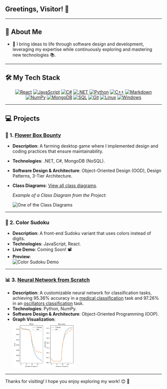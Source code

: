 ## Greetings, Visitor! 👋  
---
## 🌟 About Me  

- 🔭 I bring ideas to life through software design and development, leveraging my expertise while continuously exploring and mastering new technologies 📚.  

---
## 🛠 My Tech Stack  

<div align="center">
  
  [![React](https://img.shields.io/badge/React-20232A?style=for-the-badge&logo=react&logoColor=61DAFB)](https://github.com/cayscays/)
  [![JavaScript](https://img.shields.io/badge/JavaScript-F7DF1E?style=for-the-badge&logo=javascript&logoColor=black)](https://github.com/cayscays/)
  [![C#](https://img.shields.io/badge/C%23-239120?style=for-the-badge&logo=csharp&logoColor=white)](https://github.com/cayscays/Flower-Box-Bounty)
  [![.NET](https://img.shields.io/badge/.NET-512BD4?style=for-the-badge&logo=dotnet&logoColor=white)](https://github.com/cayscays/Flower-Box-Bounty)
  [![Python](https://img.shields.io/badge/Python-3776AB?style=for-the-badge&logo=python&logoColor=white)](https://github.com/cayscays/Neural-Network-From-Scratch)
  [![C++](https://img.shields.io/badge/C%2B%2B-00599C?style=for-the-badge&logo=c%2B%2B&logoColor=white)](https://github.com/cayscays/)
  [![Markdown](https://img.shields.io/badge/Markdown-000000?style=for-the-badge&logo=markdown&logoColor=white)](https://github.com/cayscays/)
  [![NumPy](https://img.shields.io/badge/NumPy-013243?style=for-the-badge&logo=numpy&logoColor=white)](https://github.com/cayscays/Neural-Network-From-Scratch)
  [![MongoDB](https://img.shields.io/badge/MongoDB-47A248?style=for-the-badge&logo=mongodb&logoColor=white)](https://github.com/cayscays/Flower-Box-Bounty)
  [![SQL](https://img.shields.io/badge/SQL-4479A1?style=for-the-badge&logo=amazon-dynamodb&logoColor=white)](https://github.com/cayscays/)
  [![Git](https://img.shields.io/badge/Git-F05032?style=for-the-badge&logo=git&logoColor=white)](https://github.com/cayscays/)
  [![Linux](https://img.shields.io/badge/Linux-FCC624?style=for-the-badge&logo=linux&logoColor=black)](https://github.com/cayscays/)
  [![Windows](https://img.shields.io/badge/Windows-0078D6?style=for-the-badge&logo=windows&logoColor=white)](https://github.com/cayscays/Flower-Box-Bounty)

</div>

---

## 💻 Projects  

### 🌱 1. [Flower Box Bounty](https://github.com/cayscays/Flower-Box-Bounty)  
- **Description**: A farming desktop game where I implemented design and coding practices that ensure maintainability.
- **Technologies**: .NET, C#, MongoDB (NoSQL).  
- **Software Design & Architecture**: Object-Oriented Design (OOD), Design Patterns, 3-Tier Architecture.  
- **Class Diagrams**:
  [View all class diagrams](https://github.com/cayscays/Flower-Box-Bounty?tab=readme-ov-file#class-diagrams).

  *Example of a Class Diagram from the Project:*  
  
  <img src="https://github.com/user-attachments/assets/8540c508-32d7-4721-91cd-22c6e86d4e69" alt="One of the Class Diagrams" height="150px">  
  
  
 

---

### 🧩 2. Color Sudoku
- **Description**: A front-end Sudoku variant that uses colors instead of digits.  
- **Technologies**: JavaScript, React.  
- **Live Demo**: Coming Soon! :film_projector: 
- **Preview**:  
  <img src="https://github.com/user-attachments/assets/781c5a8b-5423-4daf-8b4c-b52059d8c3da" alt="Color Sudoku Demo" width="200px">  

---

### 📊 3. [Neural Network from Scratch](https://github.com/cayscays/Neural-Network-From-Scratch)  
- **Description**: A customizable neural network for classification tasks, achieving 95.36% accuracy in a [medical classification](https://github.com/cayscays/Neural-Network-From-Scratch?tab=readme-ov-file#project-1-chronic-kidney-disease-classification) task and 97.26% in an [oscillators classification](https://github.com/cayscays/Neural-Network-From-Scratch?tab=readme-ov-file#project-2-oscillators-classification-in-game-of-life) task.  
- **Technologies**: Python, NumPy.
- **Software Design & Architecture**: Object-Oriented Programming (OOP).  
- **Graph Visualization**:  
  <img src="https://github.com/cayscays/Neural-Network-From-Scratch/blob/main/oscillators_classification_in_game_of_life/raw_results/accuracy%20and%20error.png?raw=true" alt="Game of Life Graph task: showing accuracy results for the oscillators classification task" width="200px">  

---

Thanks for visiting! I hope you enjoy exploring my work! 😊 📖  
